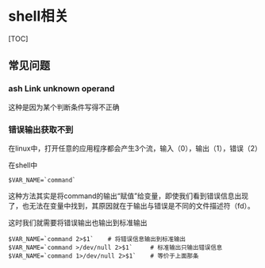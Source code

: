 # shell相关

[TOC]

## 常见问题

### ash Link unknown operand

这种是因为某个判断条件写得不正确

### 错误输出获取不到

在linux中，打开任意的应用程序都会产生3个流，输入（0），输出（1），错误（2）

在shell中

```shell
$VAR_NAME=`command`
```

这种方法其实是将command的输出“赋值”给变量，即使我们看到错误信息出现了，也无法在变量中找到，其原因就在于输出与错误是不同的文件描述符（fd）。

这时我们就需要将错误输出也输出到标准输出

```shell
$VAR_NAME=`command 2>$1`	# 将错误信息输出到标准输出
$VAR_NAME=`command >/dev/null 2>$1`		# 标准输出只输出错误信息
$VAR_NAME=`command 1>/dev/null 2>$1`	# 等价于上面那条

```

